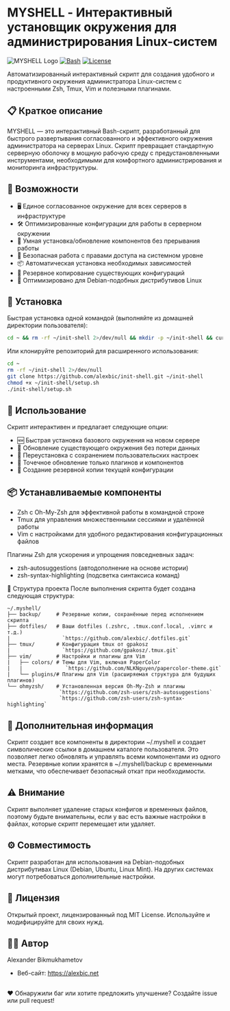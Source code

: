# MYSHELL - Интерактивный установщик окружения для администрирования Linux-систем

![MYSHELL Logo](https://img.shields.io/badge/MYSHELL-v1.0.0-blue.svg)
[![Bash](https://img.shields.io/badge/Language-Bash-green.svg)](https://www.gnu.org/software/bash/)
[![License](https://img.shields.io/badge/License-MIT-yellow.svg)](LICENSE)

Автоматизированный интерактивный скрипт для создания удобного и продуктивного окружения администратора Linux-систем с настроенными Zsh, Tmux, Vim и полезными плагинами.

## 📋 Краткое описание

MYSHELL — это интерактивный Bash-скрипт, разработанный для быстрого развертывания согласованного и эффективного окружения администратора на серверах Linux. Скрипт превращает стандартную серверную оболочку в мощную рабочую среду с предустановленными инструментами, необходимыми для комфортного администрирования и мониторинга инфраструктуры.

## 🌟 Возможности

- 🖥️ Единое согласованное окружение для всех серверов в инфраструктуре
- 🛠️ Оптимизированные конфигурации для работы в серверном окружении
- 🔄 Умная установка/обновление компонентов без прерывания работы
- 🔐 Безопасная работа с правами доступа на системном уровне
- 📦 Автоматическая установка необходимых зависимостей
- 💾 Резервное копирование существующих конфигураций
- 🐧 Оптимизировано для Debian-подобных дистрибутивов Linux

## 🚀 Установка

Быстрая установка одной командой (выполняйте из домашней директории пользователя):
```bash
cd ~ && rm -rf ~/init-shell 2>/dev/null && mkdir -p ~/init-shell && curl -L https://raw.githubusercontent.com/alexbic/init-shell/main/setup.sh -o ~/init-shell/setup.sh && chmod +x ~/init-shell/setup.sh && ~/init-shell/setup.sh
```

Или клонируйте репозиторий для расширенного использования:
```bash
cd ~ 
rm -rf ~/init-shell 2>/dev/null
git clone https://github.com/alexbic/init-shell.git ~/init-shell
chmod +x ~/init-shell/setup.sh
./init-shell/setup.sh
```
## 🔧 Использование
Скрипт интерактивен и предлагает следующие опции:

- 🆕 Быстрая установка базового окружения на новом сервере
- 🔄 Обновление существующего окружения без потери данных
- 🔁 Переустановка с сохранением пользовательских настроек
- 🧩 Точечное обновление только плагинов и компонентов
- 💾 Создание резервной копии текущей конфигурации

## 📦 Устанавливаемые компоненты

- Zsh с Oh-My-Zsh для эффективной работы в командной строке
- Tmux для управления множественными сессиями и удалённой работы
- Vim с настройками для удобного редактирования конфигурационных файлов
  
Плагины Zsh для ускорения и упрощения повседневных задач:
- zsh-autosuggestions (автодополнение на основе истории)
- zsh-syntax-highlighting (подсветка синтаксиса команд)

📂 Структура проекта
После выполнения скрипта будет создана следующая структура:
```text
~/.myshell/
├── backup/     # Резервные копии, сохранённые перед исполнением скрипта
├── dotfiles/   # Ваши dotfiles (.zshrc, .tmux.conf.local, .vimrc и т.д.)
|                 `https://github.com/alexbic/.dotfiles.git`
├── tmux/       # Конфигурация tmux от gpakosz
|                 `https://github.com/gpakosz/.tmux.git`
├── vim/        # Настройки и плагины для Vim
|   ├── colors/ # Темы для Vim, включая PaperColor
|   |              `https://github.com/NLKNguyen/papercolor-theme.git`
|   └── plugins/# Плагины для Vim (расширяемая структура для будущих плагинов)
└── ohmyzsh/    # Установленная версия Oh-My-Zsh и плагины
                 `https://github.com/zsh-users/zsh-autosuggestions`
                 `https://github.com/zsh-users/zsh-syntax-highlighting`
```

## 🧰 Дополнительная информация

Скрипт создает все компоненты в директории ~/.myshell и создает символические ссылки в домашнем каталоге пользователя. Это позволяет легко обновлять и управлять всеми компонентами из одного места. Резервные копии хранятся в ~/.myshell/backup с временными метками, что обеспечивает безопасный откат при необходимости.

## ⚠️ Внимание

Скрипт выполняет удаление старых конфигов и временных файлов, поэтому будьте внимательны, если у вас есть важные настройки в файлах, которые скрипт перемещает или удаляет.

## ⚙️ Совместимость

Скрипт разработан для использования на Debian-подобных дистрибутивах Linux (Debian, Ubuntu, Linux Mint). На других системах могут потребоваться дополнительные настройки.

## 📝 Лицензия

Открытый проект, лицензированный под MIT License. Используйте и модифицируйте для своих нужд.

## 👨‍💻 Автор

Alexander Bikmukhametov
- Веб-сайт: https://alexbic.net
  
##
❤️ Обнаружили баг или хотите предложить улучшение? Создайте issue или pull request!
